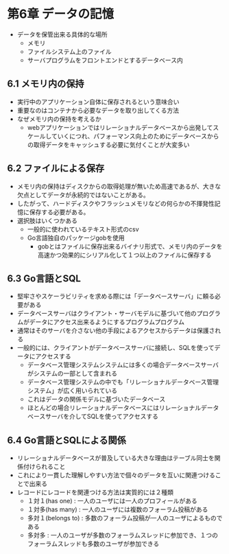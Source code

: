 # 第6章 データの記憶

- データを保管出来る具体的な場所
  - メモリ
  - ファイルシステム上のファイル
  - サーバプログラムをフロントエンドとするデータベース内

## 6.1 メモリ内の保持
- 実行中のアプリケーション自体に保存されるという意味合い
- 重要なのはコンテナから必要なデータを取り出してくる方法
- なぜメモリ内の保持を考えるか
  - webアプリケーションではリレーショナルデータベースから出発してスケールしていくにつれ、パフォーマンス向上のためにデータベースからの取得データをキャッシュする必要に気付くことが大変多い

## 6.2 ファイルによる保存
- メモリ内の保持はディスクからの取得処理が無いため高速であるが、大きな欠点としてデータが永続的ではないことがある。
- したがって、ハードディスクやフラッシュメモリなどの何らかの不揮発性記憶に保存する必要がある。
- 選択肢はいくつかある
  - 一般的に使われているテキスト形式のcsv
  - Go言語独自のパッケージgobを使用
    - gobとはファイルに保存出来るバイナリ形式で、メモリ内のデータを高速かつ効果的にシリアル化して１つ以上のファイルに保存する

## 6.3 Go言語とSQL
- 堅牢さやスケーラビリティを求める際には「データベースサーバ」に頼る必要がある
- データベースサーバはクライアント・サーバモデルに基づいて他のプログラムがデータにアクセス出来るようにするプログラムプログラム
- 通常はそのサーバを介さない他の手段によるアクセスからデータは保護される
- 一般的には、クライアントがデータベースサーバに接続し、SQLを使ってデータにアクセスする
  - データベース管理システムシステムには多くの場合データベースサーバがシステムの一部として含まれる
  - データベース管理システムの中でも「リレーショナルデータベース管理システム」が広く用いられている
  - これはデータの関係モデルに基づいたデータベース
  - ほとんどの場合リレーショナルデータベースにはリレーショナルデータベースサーバを介してSQLを使ってアクセスする


## 6.4 Go言語とSQLによる関係
- リレーショナルデータベースが普及している大きな理由はテーブル同士を関係付けられること
- これにより一貫した理解しやすい方法で個々のデータを互いに関連つけることで出来る
- レコードにレコードを関連つける方法は実質的には２種類
  - １対１(has one) : 一人のユーザには一人のプロフィールがある
  - １対多(has many) : 一人のユーザには複数のフォーラム投稿がある
  - 多対１(belongs to) : 多数のフォーラム投稿が一人のユーザによるものである
  - 多対多 : 一人のユーザが多数のフォーラムスレッドに参加でき、１つのフォーラムスレッドも多数のユーザが参加できる